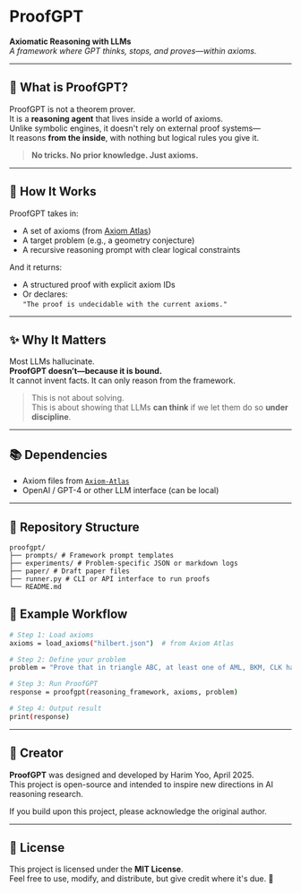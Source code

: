 # ProofGPT

**Axiomatic Reasoning with LLMs**  
*A framework where GPT thinks, stops, and proves—within axioms.*

---

## 🧠 What is ProofGPT?

ProofGPT is not a theorem prover.  
It is a **reasoning agent** that lives inside a world of axioms.  
Unlike symbolic engines, it doesn't rely on external proof systems—  
It reasons **from the inside**, with nothing but logical rules you give it.

> **No tricks. No prior knowledge. Just axioms.**

---

## 🔧 How It Works

ProofGPT takes in:

- A set of axioms (from [Axiom Atlas](https://github.com/Harim923/Axiom-Atlas))
- A target problem (e.g., a geometry conjecture)
- A recursive reasoning prompt with clear logical constraints

And it returns:

- A structured proof with explicit axiom IDs
- Or declares:  
  `"The proof is undecidable with the current axioms."`

---

## ✨ Why It Matters

Most LLMs hallucinate.  
**ProofGPT doesn’t—because it is bound.**  
It cannot invent facts. It can only reason from the framework.

> This is not about solving.  
> This is about showing that LLMs **can think** if we let them do so **under discipline**.

---

## 📚 Dependencies

- Axiom files from [`Axiom-Atlas`](https://github.com/Harim923/Axiom-Atlas)
- OpenAI / GPT-4 or other LLM interface (can be local)

---

## 📁 Repository Structure

```plaintext
proofgpt/
├── prompts/ # Framework prompt templates
├── experiments/ # Problem-specific JSON or markdown logs
├── paper/ # Draft paper files
├── runner.py # CLI or API interface to run proofs
└── README.md
```

## 🔄 Example Workflow

```bash
# Step 1: Load axioms
axioms = load_axioms("hilbert.json")  # from Axiom Atlas

# Step 2: Define your problem
problem = "Prove that in triangle ABC, at least one of AML, BKM, CLK has area ≤ 1/4 area(ABC)"

# Step 3: Run ProofGPT
response = proofgpt(reasoning_framework, axioms, problem)

# Step 4: Output result
print(response)
```

---

## 👤 Creator

**ProofGPT** was designed and developed by Harim Yoo, April 2025.  
This project is open-source and intended to inspire new directions in AI reasoning research.

If you build upon this project, please acknowledge the original author.

---

## 📜 License

This project is licensed under the **MIT License**.  
Feel free to use, modify, and distribute, but give credit where it's due. 🙌


